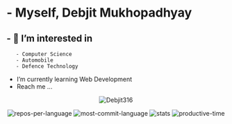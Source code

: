 # - Myself, Debjit Mukhopadhyay
## - 👀 I’m interested in
       - Computer Science
       - Automobile
       - Defence Technology
-  I’m currently learning Web Development
-  Reach me ...


<div align=center padding-down=10>
<img align="center" src="https://github-readme-stats.vercel.app/api/top-langs?username=Debjit316&show_icons=true&locale=en&layout=compact&theme=vision-friendly-dark" alt="Debjit316" />

![repos-per-language](http://github-profile-summary-cards.vercel.app/api/cards/repos-per-language?username=Debjit316&theme=highcontrast)
![most-commit-language](http://github-profile-summary-cards.vercel.app/api/cards/most-commit-language?username=Debjit316&theme=highcontrast)
![stats](http://github-profile-summary-cards.vercel.app/api/cards/stats?username=Debjit316&theme=highcontrast)
![productive-time](http://github-profile-summary-cards.vercel.app/api/cards/productive-time?username=Debjit316&theme=highcontrast&utcOffset=8)
</div>
<!---
Debjit316/Debjit316 is a ✨ special ✨ repository because its `README.md` (this file) appears on your GitHub profile.
You can click the Preview link to take a look at your changes.
--->
